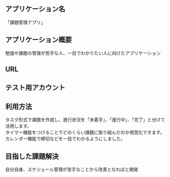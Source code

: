 ## アプリケーション名
「課題管理アプリ」

## アプリケーション概要
勉強や課題の管理が苦手な人、一目でわかりたい人に向けたアプリケーション

## URL

## テスト用アカウント


## 利用方法
タスク形式で課題を作成し、進行状況を「未着手」、「進行中」、「完了」と分けて活用します。  
タイマー機能をつけることでどのくらい課題に取り組んだのか視覚化できます。  
カレンダー機能で締切などを一目でわかるようにしました。

## 目指した課題解決
自分自身、スケジュール管理が苦手なことから改善となればと開発

